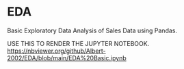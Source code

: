 # EDA
Basic Exploratory Data Analysis of Sales Data using Pandas.


USE THIS TO RENDER THE JUPYTER NOTEBOOK.
https://nbviewer.org/github/Albert-2002/EDA/blob/main/EDA%20Basic.ipynb

